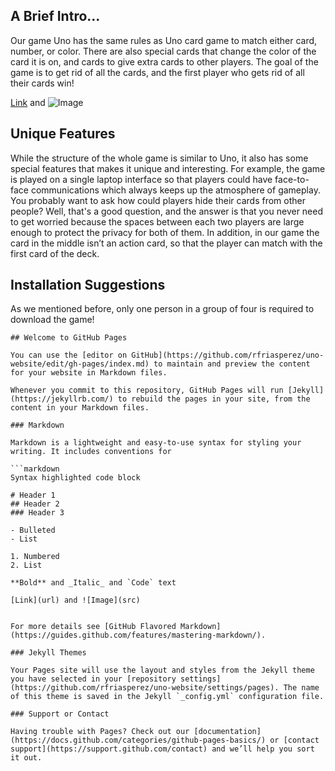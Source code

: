 ## A Brief Intro...
Our game Uno has the same rules as Uno card game to match either card, number, or color. There are also special cards that change the color of the card it is on, and cards to give extra cards to other players. The goal of the game is to get rid of all the cards, and the first player who gets rid of all their cards win!



[Link](url) and ![Image](src)


## Unique Features
While the structure of the whole game is similar to Uno, it also has some special features that makes it unique and interesting. For example, the game is played on a single laptop interface so that players could have face-to-face communications which always keeps up the atmosphere of gameplay. You probably want to ask how could players hide their cards from other people? Well, that's a good question, and the answer is that you never need to get worried because the spaces between each two players are large enough to protect the privacy for both of them. In addition, in our game the card in the middle isn’t an action card, so that the player can match with the first card of the deck. 


## Installation Suggestions
As we mentioned before, only one person in a group of four is required to download the game!



```
## Welcome to GitHub Pages

You can use the [editor on GitHub](https://github.com/rfriasperez/uno-website/edit/gh-pages/index.md) to maintain and preview the content for your website in Markdown files.

Whenever you commit to this repository, GitHub Pages will run [Jekyll](https://jekyllrb.com/) to rebuild the pages in your site, from the content in your Markdown files.

### Markdown

Markdown is a lightweight and easy-to-use syntax for styling your writing. It includes conventions for

```markdown
Syntax highlighted code block

# Header 1
## Header 2
### Header 3

- Bulleted
- List

1. Numbered
2. List

**Bold** and _Italic_ and `Code` text

[Link](url) and ![Image](src)


For more details see [GitHub Flavored Markdown](https://guides.github.com/features/mastering-markdown/).

### Jekyll Themes

Your Pages site will use the layout and styles from the Jekyll theme you have selected in your [repository settings](https://github.com/rfriasperez/uno-website/settings/pages). The name of this theme is saved in the Jekyll `_config.yml` configuration file.

### Support or Contact

Having trouble with Pages? Check out our [documentation](https://docs.github.com/categories/github-pages-basics/) or [contact support](https://support.github.com/contact) and we’ll help you sort it out.
```
